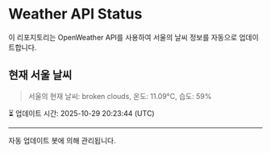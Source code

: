 
# Weather API Status

이 리포지토리는 OpenWeather API를 사용하여 서울의 날씨 정보를 자동으로 업데이트합니다.

## 현재 서울 날씨
> 서울의 현재 날씨: broken clouds, 온도: 11.09°C, 습도: 59%

⏳ 업데이트 시간: 2025-10-29 20:23:44 (UTC)

---
자동 업데이트 봇에 의해 관리됩니다.
